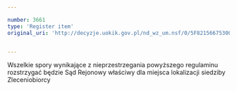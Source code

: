 ```yaml
---

number: 3661
type: 'Register item'
original_uri: 'http://decyzje.uokik.gov.pl/nd_wz_um.nsf/0/5F821566753008A4C1257A6100338CEF?OpenDocument'


---
```


Wszelkie spory wynikające z nieprzestrzegania powyższego regulaminu rozstrzygać będzie Sąd Rejonowy właściwy dla miejsca lokalizacji siedziby Zleceniobiorcy

